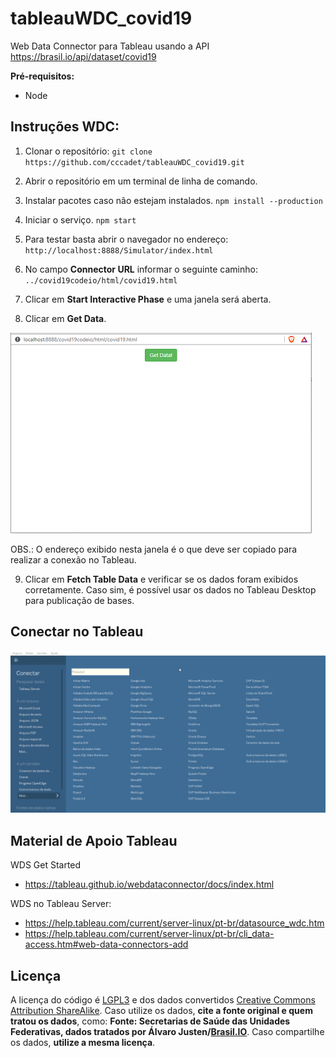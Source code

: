 # tableauWDC_covid19
Web Data Connector para Tableau usando a API https://brasil.io/api/dataset/covid19


**Pré-requisitos:**
- Node


## Instruções WDC:
1. Clonar o repositório:
`git clone https://github.com/cccadet/tableauWDC_covid19.git`

2. Abrir o repositório em um terminal de linha de comando.

3. Instalar pacotes caso não estejam instalados.
`npm install --production`

4. Iniciar o serviço.
`npm start`

5. Para testar basta abrir o navegador no endereço:
`http://localhost:8888/Simulator/index.html`

6. No campo **Connector URL** informar o seguinte caminho:
`../covid19codeio/html/covid19.html`

7. Clicar em **Start Interactive Phase** e uma janela será aberta. 

8. Clicar em **Get Data**.

![](get_data.PNG)

OBS.: O endereço exibido nesta janela é o que deve ser copiado para realizar a conexão no Tableau.

9. Clicar em **Fetch Table Data** e verificar se os dados foram exibidos corretamente. Caso sim, é possível usar os dados no Tableau Desktop para publicação de bases.

## Conectar no Tableau

![](wdc_tableau.gif)


## Material de Apoio Tableau
WDS Get Started
 - https://tableau.github.io/webdataconnector/docs/index.html
 
WDS no Tableau Server:
 - https://help.tableau.com/current/server-linux/pt-br/datasource_wdc.htm
 - https://help.tableau.com/current/server-linux/pt-br/cli_data-access.htm#web-data-connectors-add


## Licença

A licença do código é [LGPL3](https://www.gnu.org/licenses/lgpl-3.0.en.html) e
dos dados convertidos [Creative Commons Attribution
ShareAlike](https://creativecommons.org/licenses/by-sa/4.0/). Caso utilize os
dados, **cite a fonte original e quem tratou os dados**, como: **Fonte:
Secretarias de Saúde das Unidades Federativas, dados tratados por Álvaro
Justen/[Brasil.IO](https://brasil.io/)**. Caso compartilhe os dados, **utilize
a mesma licença**.
